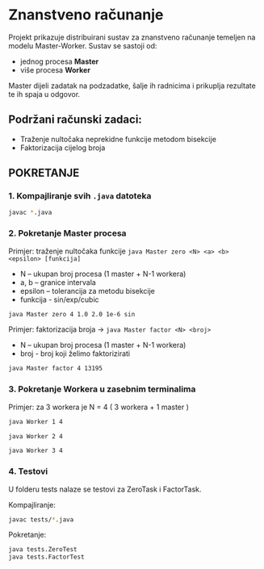 # Znanstveno računanje

Projekt prikazuje distribuirani sustav za znanstveno računanje temeljen na modelu Master-Worker. Sustav se sastoji od:
- jednog procesa **Master**
- više procesa **Worker**

Master dijeli zadatak na podzadatke, šalje ih radnicima i prikuplja rezultate te ih spaja u odgovor.

## Podržani računski zadaci:
- Traženje nultočaka neprekidne funkcije metodom bisekcije
- Faktorizacija cijelog broja

## POKRETANJE

### 1. Kompajliranje svih `.java` datoteka
```bash
javac *.java
```
### 2. Pokretanje Master procesa

Primjer: traženje nultočaka funkcije `java Master zero <N> <a> <b> <epsilon> [funkcija]`

- N – ukupan broj procesa (1 master + N-1 workera)
- a, b – granice intervala
- epsilon – tolerancija za metodu bisekcije
- funkcija - sin/exp/cubic

```bash
java Master zero 4 1.0 2.0 1e-6 sin
```

Primjer: faktorizacija broja -> `java Master factor <N> <broj>`

- N – ukupan broj procesa (1 master + N-1 workera)
- broj - broj koji želimo faktorizirati

```bash
java Master factor 4 13195
```

### 3. Pokretanje Workera u zasebnim terminalima

Primjer: za 3 workera je N = 4 ( 3 workera + 1 master )
```bash
java Worker 1 4
```
```bash
java Worker 2 4
```
```bash
java Worker 3 4
```

### 4. Testovi

U folderu tests nalaze se testovi za ZeroTask i FactorTask.

Kompajliranje:
```bash
javac tests/*.java
```

Pokretanje:
```bash
java tests.ZeroTest
java tests.FactorTest
```
